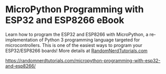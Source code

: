 # MicroPython Programming with ESP32 and ESP8266 eBook
Learn how to program the ESP32 and ESP8266 with MicroPython, a re-implementation of Python 3 programming language targeted for microcontrollers. This is one of the easiest ways to program your ESP32/ESP8266 boards!
More details at [RandomNerdTutorials.com](https://randomnerdtutorials.com/micropython-programming-with-esp32-and-esp8266/)

https://randomnerdtutorials.com/micropython-programming-with-esp32-and-esp8266/
